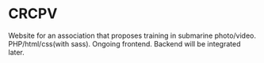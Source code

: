 # CRCPV
Website for an association that proposes training in submarine photo/video.
PHP/html/css(with sass).
Ongoing frontend.
Backend will be integrated later.
